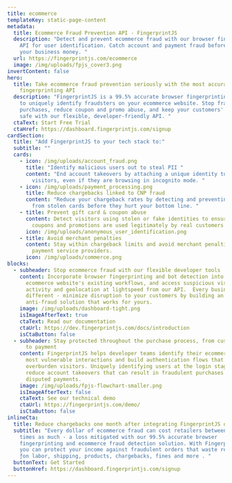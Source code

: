 ```yaml
---
title: ecommerce
templateKey: static-page-content
metadata:
  title: Ecommerce Fraud Prevention API - FingerprintJS
  description: "Detect and prevent ecommerce fraud with our browser fingerprinting
    API for user identification. Catch account and payment fraud before it costs
    your business money. "
  url: https://fingerprintjs.com/ecommerce
  image: /img/uploads/fpjs_cover3.png
invertContent: false
hero:
  title: Take ecommerce fraud prevention seriously with the most accurate browser
    fingerprinting API
  description: "FingerprintJS is a 99.5% accurate browser fingerprinting tool used
    to uniquely identify fraudsters on your ecommerce website. Stop fraudulent
    purchases, reduce coupon and promo abuse, and keep your customers' accounts
    safe with our flexible, developer-friendly API. "
  ctaText: Start Free Trial
  ctaHref: https://dashboard.fingerprintjs.com/signup
cardSection:
  title: "Add FingerprintJS to your tech stack to:"
  subtitle: ""
  cards:
    - icon: /img/uploads/account_fraud.png
      title: "Identify malicious users out to steal PII "
      content: "End account takeovers by attaching a unique identity to your website's
        visitors, even if they are browsing in incognito mode. "
    - icon: /img/uploads/payment_processing.png
      title: Reduce chargebacks linked to CNP fraud
      content: "Reduce your chargeback rates by detecting and preventing purchases
        from stolen cards before they hurt your bottom line. "
    - title: Prevent gift card & coupon abuse
      content: Detect visitors using stolen or fake identities to ensure that your
        coupons and promotions are used legitimately by real customers.
      icon: /img/uploads/anonymous_user_identification.png
    - title: Avoid merchant penalties
      content: Stay within chargeback limits and avoid merchant penalties imposed by
        payment service providers.
      icon: /img/uploads/commerce.png
blocks:
  - subheader: Stop ecommerce fraud with our flexible developer tools
    content: Incorporate browser fingerprinting and bot detection into your
      ecommerce website's existing workflows, and access suspicious visitor
      activity and geolocation at lightspeed from our API.  Every business is
      different - minimize disruption to your customers by building an
      anti-fraud solution that works for yours.
    image: /img/uploads/dashboard-tight.png
    isImageAfterText: true
    ctaText: Read our documentation
    ctaUrl: https://dev.fingerprintjs.com/docs/introduction
    isCtaButton: false
  - subheader: Stay protected throughout the purchase process, from customer login
      to payment
    content: FingerprintJS helps developer teams identify their ecommerce site's
      most vulnerable interactions and build authentication flows that won't
      overburden visitors. Uniquely identifying users at the login stage will
      reduce account takeovers that can result in fraudulent purchases and
      disputed payments.
    image: /img/uploads/fpjs-flowchart-smaller.png
    isImageAfterText: false
    ctaText: See our technical demo
    ctaUrl: https://fingerprintjs.com/demo/
    isCtaButton: false
inlineCta:
  title: Reduce chargebacks one month after integrating FingerprintJS on your website.
  subtitle: "Every dollar of ecommerce fraud can cost retailers between 3 to 4
    times as much - a loss mitigated with our 99.5% accurate browser
    fingerprinting and ecommerce fraud detection solution. With FingerprintJS,
    you can protect your income against fraudulent orders that waste resources
    ƒon labor, shipping, products, chargebacks, fines and more . "
  buttonText: Get Started
  buttonHref: https://dashboard.fingerprintjs.com/signup
---
```

